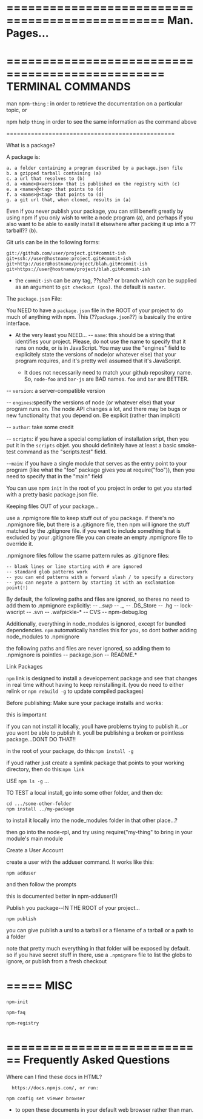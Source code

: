 ================================================
Man. Pages...
================================================


 
================================================ 
 TERMINAL COMMANDS
================================================

 man npm-`thing` :
    in order to retrieve the documentation on a particular topic, or 

npm help `thing` in order to see the same information as the command above


================================================



What is a package?

A package is:

    a. a folder containing a program described by a package.json file
    b. a gzipped tarball containing (a)
    c. a url that resolves to (b)
    d. a <name>@<version> that is published on the registry with (c)
    e. a <name>@<tag> that points to (d)
    f. a <name>@<tag> that points to (d)
    g. a git url that, when cloned, results in (a)
    
Even if you never publish your package, you can still benefit greatly by using npm if you only wish to write a node program (a), and perhaps if you also want to be able to easily install it elsewhere after packing it up into a ??tarball?? (b).


Git urls can be in the following forms:

```
git://github.com/user/project.git#commit-ish
git+ssh://user@hostname:project.git#commit-ish
git+http://user@hostname/project/blah.git#commit-ish
git+https://user@hostname/project/blah.git#commit-ish
```
* the `commit-ish` can be any tag, ??sha?? or branch which can be supplied as an argument to `git checkout (gco)`. the default is `master`.



The `package.json` File:

You NEED to have a `package.json` file in the ROOT of your project to do much of anything with npm. This (??`package.json`??) is basically the entire interface.

  * At the very least you NEED...
    -- `name`: this should be a string that identifies your project. Please, do not use the name to specify that it runs on node, or is in JavaScript. You may use the "engines" field to explicitely state the versions of node(or whatever else) that your program requires, and it's pretty well assumed that it's JavaScript.
    
    * It does not necessarily need to match your github repository name. So, `node-foo` and `bar-js` are BAD names. `foo` and `bar` are BETTER. 

-- `version`: a server-compatible version

-- `engines`:specify the versions of node (or whatever else) that your program runs on. The node API changes a lot, and there may be bugs or new functionality that you depend on. Be explicit (rather than implicit)

-- `author`: take some credit

-- `scripts`: if you have a special compliation of installation sript, then you put it in the `scripts` objet. you should definitely have at least a basic smoke-test command as the "scripts.test" field. 

--`main`: if you have a single module that serves as the entry point to your program (like what the "foo" package gives you at require("foo")), then you need to specify that in the "main" field

You can use npm `init` in the root of you project in order to get you started with a pretty basic package.json file. 



Keeping files OUT of your package...

use a .npmignore file to keep stuff out of you package. if there's no .npmignore file, but there is a .gitignore file, then npm will ignore the stuff matched by the .gitignore file. if you want to include something that is excluded by your .gitignore file you can create an empty .npmignore file to override it.

.npmignore files follow the ssame pattern rules as .gitignore files:

    -- blank lines or line starting with # are ignored
    -- standard glob patterns work
    -- you can end patterns with a forward slash / to specify a directory
    -- you can negate a pattern by starting it with an exclamation point(!)

By default, the following paths and files are ignored, so theres no need to add them to .npmignore explicitly:
    -- .*.swp
    -- ._*
    -- .DS_Store
    -- .hg
    -- lock-wscript
    -- .svn
    -- .wafpickle-*
    -- CVS
    -- npm-debug.log

Additionally, everything in node_modules is ignored, except for bundled dependencies. `npm` automatically handles this for you, so dont bother adding node_modules to .npmignore

the following paths and files are never ignored, so adding them to .npmignore is pointles
    -- package.json
    -- README.*
    
Link Packages 

`npm` link is designed to install a developement package and see that changes in real time without having to keep reinstalling it. (you do need to either relink or `npm rebuild -g` to update compiled packages)


Before publishing: Make sure your package installs and works:

this is important

if you can not install it locally, youll have problems trying to publish it...or you wont be able to publish it. youll be publishing a broken or pointless package...DONT DO THAT!!

in the root of your package, do this:`npm install -g`

if youd rather just create a symlink package that points to your working directory, then do this:`npm link`

USE `npm ls -g` ...

TO TEST a local install, go into some other folder, and then do:

```
cd .../some-other-folder
npm install ../my-package
```

to install it locally into the node_modules folder in that other place...?

then go into the node-rpl, and try using require("my-thing" to bring in your module's main module




Create a User Account

create a user with the adduser command. It works like this:

```
npm adduser
```

and then follow the prompts

this is documented better in npm-adduser(1)




Publish you package--IN THE ROOT of your project...

```
npm publish
```

you can give publish a ursl to a tarball or a filename of a tarball or a path to a folder

note that pretty much everything in that folder will be exposed by default. so if you have secret stuff in there, use a `.npmignore` file to list the globs to ignore, or publish from a fresh checkout




=====
MISC
=====

```
npm-init
```

```
npm-faq
```

```
npm-registry
```


============================
Frequently Asked Questions
============================


Where can I find these docs in HTML?
 ```
   https://docs.npmjs.com/, or run:
 ```

`npm config set viewer browser`
   * to open these documents in your default web browser rather than man.


